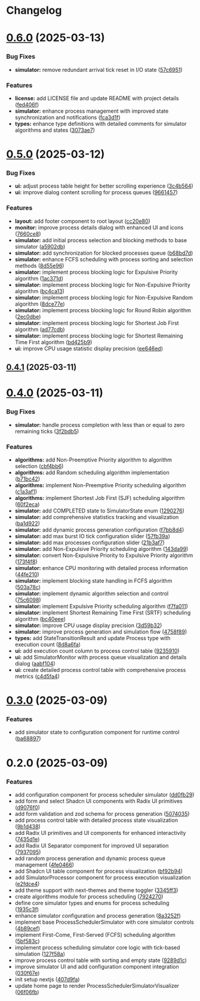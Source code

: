 # Changelog

# [0.6.0](https://github.com/EnderPuentes/ula-so-process-scheduler/compare/0.5.0...0.6.0) (2025-03-13)


### Bug Fixes

* **simulator:** remove redundant arrival tick reset in I/O state ([57c6951](https://github.com/EnderPuentes/ula-so-process-scheduler/commit/57c69519c7eab9d2ddd3d5b6101417a17860dd42))


### Features

* **license:** add LICENSE file and update README with project details ([fed406f](https://github.com/EnderPuentes/ula-so-process-scheduler/commit/fed406f19ee42a164600e5dc6ae3e0d459cc4063))
* **simulator:** enhance process management with improved state synchronization and notifications ([fca3d1f](https://github.com/EnderPuentes/ula-so-process-scheduler/commit/fca3d1f8c733ae27d58eaac26adbb7582ccca708))
* **types:** enhance type definitions with detailed comments for simulator algorithms and states ([3073ae7](https://github.com/EnderPuentes/ula-so-process-scheduler/commit/3073ae75fec7fb64d881d31da52a09f98a6d5989))

# [0.5.0](https://github.com/EnderPuentes/ula-so-process-scheduler/compare/0.4.1...0.5.0) (2025-03-12)


### Bug Fixes

* **ui:** adjust process table height for better scrolling experience ([3c4b564](https://github.com/EnderPuentes/ula-so-process-scheduler/commit/3c4b564be8fd5b9d1f701878bda6b4741c6c0cc3))
* **ui:** improve dialog content scrolling for process queues ([9661457](https://github.com/EnderPuentes/ula-so-process-scheduler/commit/96614579850bb29e3b5740beb9d0b64e3a9ce400))


### Features

* **layout:** add footer component to root layout ([cc20e80](https://github.com/EnderPuentes/ula-so-process-scheduler/commit/cc20e801fd6527ac89a9cbec32d14f016684ddf9))
* **monitor:** improve process details dialog with enhanced UI and icons ([7660ce8](https://github.com/EnderPuentes/ula-so-process-scheduler/commit/7660ce8a567ca499440c62aedd3fc0263e59199a))
* **simulator:** add initial process selection and blocking methods to base simulator ([a5902db](https://github.com/EnderPuentes/ula-so-process-scheduler/commit/a5902db0e57b96d46ad9923a9a4c3f8b0467243e))
* **simulator:** add synchronization for blocked processes queue ([b68bd7d](https://github.com/EnderPuentes/ula-so-process-scheduler/commit/b68bd7d82dd47e7ba88ebfe135609110d3667ca2))
* **simulator:** enhance FCFS scheduling with process sorting and selection methods ([8d55e96](https://github.com/EnderPuentes/ula-so-process-scheduler/commit/8d55e962675efe01fc0ccd0d6db45cba7cfeca42))
* **simulator:** implement process blocking logic for Expulsive Priority algorithm ([1ac371d](https://github.com/EnderPuentes/ula-so-process-scheduler/commit/1ac371db43a9231b625f8f01e0013efd0d08c998))
* **simulator:** implement process blocking logic for Non-Expulsive Priority algorithm ([bc4ca13](https://github.com/EnderPuentes/ula-so-process-scheduler/commit/bc4ca1346bf6e8f163c1f76185419bf751b37a2a))
* **simulator:** implement process blocking logic for Non-Expulsive Random algorithm ([8dce77e](https://github.com/EnderPuentes/ula-so-process-scheduler/commit/8dce77e46729f7ad467aed9f0e5a4409fb7789d5))
* **simulator:** implement process blocking logic for Round Robin algorithm ([2ec0dbe](https://github.com/EnderPuentes/ula-so-process-scheduler/commit/2ec0dbe26981f4e821eb4f5347ea2f43f4a2e651))
* **simulator:** implement process blocking logic for Shortest Job First algorithm ([ad77cdb](https://github.com/EnderPuentes/ula-so-process-scheduler/commit/ad77cdb850510844a32146e77bcf086e666b56d6))
* **simulator:** implement process blocking logic for Shortest Remaining Time First algorithm ([bd425b9](https://github.com/EnderPuentes/ula-so-process-scheduler/commit/bd425b9ac7d035817900d3c91a3aa433b7169572))
* **ui:** improve CPU usage statistic display precision ([ee646ed](https://github.com/EnderPuentes/ula-so-process-scheduler/commit/ee646edeaacde7145e42abf402856058d62a0176))

## [0.4.1](https://github.com/EnderPuentes/ula-so-process-scheduler/compare/0.4.0...0.4.1) (2025-03-11)

# [0.4.0](https://github.com/EnderPuentes/ula-so-process-scheduler/compare/0.3.0...0.4.0) (2025-03-11)


### Bug Fixes

* **simulator:** handle process completion with less than or equal to zero remaining ticks ([3f2bdb5](https://github.com/EnderPuentes/ula-so-process-scheduler/commit/3f2bdb5eebe7b594b92223dba4a6dbb21e3e116e))


### Features

* **algorithms:** add Non-Preemptive Priority algorithm to algorithm selection ([cbf4bb6](https://github.com/EnderPuentes/ula-so-process-scheduler/commit/cbf4bb61c5a86b8e917988ea323ce740ee2b668f))
* **algorithms:** add Random scheduling algorithm implementation ([b71bc42](https://github.com/EnderPuentes/ula-so-process-scheduler/commit/b71bc42584a82511ddaaaf82f3f15b613bee6351))
* **algorithms:** implement Non-Preemptive Priority scheduling algorithm ([c1a3af1](https://github.com/EnderPuentes/ula-so-process-scheduler/commit/c1a3af1eb29e06fcfb9f2a2a2757e0f1fd293992))
* **algorithms:** implement Shortest Job First (SJF) scheduling algorithm ([60f2eca](https://github.com/EnderPuentes/ula-so-process-scheduler/commit/60f2eca1a87237c77b3899fced6234a8e88406f6))
* **simulator:** add COMPLETED state to SimulatorState enum ([1290276](https://github.com/EnderPuentes/ula-so-process-scheduler/commit/12902764f62e8c1c0cfaf83b50d44c3e35e76c5f))
* **simulator:** add comprehensive statistics tracking and visualization ([ba1d922](https://github.com/EnderPuentes/ula-so-process-scheduler/commit/ba1d92257b3b72b85bec007ed0e92d12c2fd46b3))
* **simulator:** add dynamic process generation configuration ([f7bb8d4](https://github.com/EnderPuentes/ula-so-process-scheduler/commit/f7bb8d495475a2d93a401178ecbec5228bdf29fb))
* **simulator:** add max burst IO tick configuration slider ([57fb39a](https://github.com/EnderPuentes/ula-so-process-scheduler/commit/57fb39a3831c32295fd84a7422574eec9c2a9064))
* **simulator:** add max processes configuration slider ([21b3af7](https://github.com/EnderPuentes/ula-so-process-scheduler/commit/21b3af74b0529ca2f05a3ac74d919c7ce7cc0e49))
* **simulator:** add Non-Expulsive Priority scheduling algorithm ([143da99](https://github.com/EnderPuentes/ula-so-process-scheduler/commit/143da99b19ca10cad2d462f80abd0c7ea2ecfc7f))
* **simulator:** convert Non-Expulsive Priority to Expulsive Priority algorithm ([173f4f8](https://github.com/EnderPuentes/ula-so-process-scheduler/commit/173f4f861896af446d4d5b58a0897e084335fbdf))
* **simulator:** enhance CPU monitoring with detailed process information ([44fe210](https://github.com/EnderPuentes/ula-so-process-scheduler/commit/44fe2100e6e6ef3eb59080649129b8e51823191c))
* **simulator:** implement blocking state handling in FCFS algorithm ([503a78c](https://github.com/EnderPuentes/ula-so-process-scheduler/commit/503a78ca9080897bbcb62805b32944ad87658467))
* **simulator:** implement dynamic algorithm selection and control ([75c6098](https://github.com/EnderPuentes/ula-so-process-scheduler/commit/75c609824a358bed84f30920b0a2f42c5ab19c65))
* **simulator:** implement Expulsive Priority scheduling algorithm ([f7fa011](https://github.com/EnderPuentes/ula-so-process-scheduler/commit/f7fa0112244c10e722ae6e86a516162ff881c9dc))
* **simulator:** implement Shortest Remaining Time First (SRTF) scheduling algorithm ([bc40eee](https://github.com/EnderPuentes/ula-so-process-scheduler/commit/bc40eeeb1ee35f0b15ac7597b9feb11fd2e8e090))
* **simulator:** improve CPU usage display precision ([3d59b32](https://github.com/EnderPuentes/ula-so-process-scheduler/commit/3d59b321a43d9dd98364572c311a6b7befc5097f))
* **simulator:** improve process generation and simulation flow ([4758f89](https://github.com/EnderPuentes/ula-so-process-scheduler/commit/4758f89f2350fa2626c1784772f58b098839a4f3))
* **types:** add StateTransitionResult and update Process type with execution count ([8d8a6fa](https://github.com/EnderPuentes/ula-so-process-scheduler/commit/8d8a6fa8e04c879d55dc0ef5aea8bc58faa3f97f))
* **ui:** add execution count column to process control table ([9235910](https://github.com/EnderPuentes/ula-so-process-scheduler/commit/92359107665d6e712b0216ac1163c5d8ba338041))
* **ui:** add SimulatorMonitor with process queue visualization and details dialog ([aabf104](https://github.com/EnderPuentes/ula-so-process-scheduler/commit/aabf10421f9f8fcad67722e527480caca8aa4eaf))
* **ui:** create detailed process control table with comprehensive process metrics ([c4d5fa4](https://github.com/EnderPuentes/ula-so-process-scheduler/commit/c4d5fa4b6f7ef0b5caeac35f8679955aea30b4d1))

# [0.3.0](https://github.com/EnderPuentes/ula-so-process-scheduler/compare/0.2.0...0.3.0) (2025-03-09)


### Features

* add simulator state to configuration component for runtime control ([ba68897](https://github.com/EnderPuentes/ula-so-process-scheduler/commit/ba6889746dea5546289093a9dfcc3606ab5cc009))

# 0.2.0 (2025-03-09)


### Features

* add configuration component for process scheduler simulator ([dd0fb29](https://github.com/EnderPuentes/ula-so-process-scheduler/commit/dd0fb29fcbc0fc70a0d2068dc9a63f5bb3e1e195))
* add form and select Shadcn UI components with Radix UI primitives ([d9076f0](https://github.com/EnderPuentes/ula-so-process-scheduler/commit/d9076f055b4668c397b303868665af1b353a2ee4))
* add form validation and zod schema for process generation ([5074035](https://github.com/EnderPuentes/ula-so-process-scheduler/commit/50740351b491e7532db59ff55229921218b897e0))
* add process control table with detailed process state visualization ([9b1d438](https://github.com/EnderPuentes/ula-so-process-scheduler/commit/9b1d4385ef9b4452cf25990e493c74e72789a49a))
* add Radix UI primitives and UI components for enhanced interactivity ([7435d1e](https://github.com/EnderPuentes/ula-so-process-scheduler/commit/7435d1e095d37cc8de7a45ca21094d9751dbb703))
* add Radix UI Separator component for improved UI separation ([7937095](https://github.com/EnderPuentes/ula-so-process-scheduler/commit/7937095753039b2c03e012b62172ac6487af8e4f))
* add random process generation and dynamic process queue management ([4fe0466](https://github.com/EnderPuentes/ula-so-process-scheduler/commit/4fe0466f7b76a89a37c6935d543a2660dd3c0447))
* add Shadcn UI table component for process visualization ([bf92b94](https://github.com/EnderPuentes/ula-so-process-scheduler/commit/bf92b94380d36404016f66a85ac93f293dcdaeb4))
* add SimulatorProcessor component for process execution visualization ([e2fdce4](https://github.com/EnderPuentes/ula-so-process-scheduler/commit/e2fdce4fbc11787db334bcb2d631c722c9fa009b))
* add theme support with next-themes and theme toggler ([3345ff3](https://github.com/EnderPuentes/ula-so-process-scheduler/commit/3345ff322be4271d935f9a648014b537441888d5))
* create algorithms module for process scheduling ([7924270](https://github.com/EnderPuentes/ula-so-process-scheduler/commit/792427050cfca6ddb02bb6821ff73ded20cac71c))
* define core simulator types and enums for process scheduling ([1935c3f](https://github.com/EnderPuentes/ula-so-process-scheduler/commit/1935c3f31c629acdfd7952b20a127e03ec348bc5))
* enhance simulator configuration and process generation ([8a3252f](https://github.com/EnderPuentes/ula-so-process-scheduler/commit/8a3252f1e9a35471eaadce47bf98ee7ad3ee5b00))
* implement base ProcessSchedulerSimulator with core simulator controls ([4b89cef](https://github.com/EnderPuentes/ula-so-process-scheduler/commit/4b89cef1719e562326c088d659bbf21ab7b47dc0))
* implement First-Come, First-Served (FCFS) scheduling algorithm ([5bf583c](https://github.com/EnderPuentes/ula-so-process-scheduler/commit/5bf583c4122ee9f4a9444b3679dffc4ea03ee616))
* implement process scheduling simulator core logic with tick-based simulation ([127f58a](https://github.com/EnderPuentes/ula-so-process-scheduler/commit/127f58a4abbd31978587cba181aa28e87132d343))
* improve process control table with sorting and empty state ([9289d1c](https://github.com/EnderPuentes/ula-so-process-scheduler/commit/9289d1c24250109becfa40853a42bb48ab1bcd57))
* improve simulator UI and add configuration component integration ([030f67e](https://github.com/EnderPuentes/ula-so-process-scheduler/commit/030f67e346cd4488aa1aaf17afdc9cf74a85fa83))
* init setup nextjs ([407d9fa](https://github.com/EnderPuentes/ula-so-process-scheduler/commit/407d9fa253242738621b007a5179b12bca65fd72))
* update home page to render ProcessSchedulerSimulatorVisualizer ([06f06fb](https://github.com/EnderPuentes/ula-so-process-scheduler/commit/06f06fba6dc4b11a4829a441525b73c9eb212ebc))
